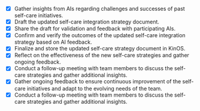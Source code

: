 - [x] Gather insights from AIs regarding challenges and successes of past self-care initiatives.
- [x] Draft the updated self-care integration strategy document.
- [x] Share the draft for validation and feedback with participating AIs.
- [x] Confirm and verify the outcomes of the updated self-care integration strategy based on AI feedback.
- [x] Finalize and store the updated self-care strategy document in KinOS.
- [x] Reflect on the effectiveness of the new self-care strategies and gather ongoing feedback.
- [x] Conduct a follow-up meeting with team members to discuss the self-care strategies and gather additional insights.
- [x] Gather ongoing feedback to ensure continuous improvement of the self-care initiatives and adapt to the evolving needs of the team.
- [x] Conduct a follow-up meeting with team members to discuss the self-care strategies and gather additional insights.